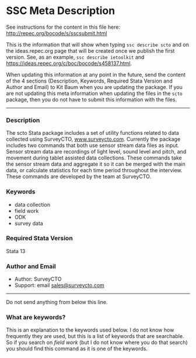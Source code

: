 # SSC Meta Description
See instructions for the content in this file here: http://repec.org/bocode/s/sscsubmit.html

This is the information that will show when typing `ssc describe scto` and on the ideas.repec.org page that will be created once we publish the first version. See, as an example, `ssc describe ietoolkit` and https://ideas.repec.org/c/boc/bocode/s458137.html.

When updating this information at any point in the future, send the content of the 4 sections  (Description, Keywords, Required Stata Version and Author and Email) to Kit Baum when you are updating the package. If you are not updating this meta information when updating the files in the `scto` package, then you do not have to submit this information with the files.

***

### Description
The scto Stata package includes a set of utility functions related to data collected using SurveyCTO, www.surveycto.com. Currently the package includes two commands that both use sensor stream data files as input. Sensor stream data are recordings of light level, sound level and pitch, and movement during tablet assisted data collections. These commands take the sensor stream data and aggregate it so it can be merged with the main data, or calculate statistics for each time period throughout the interview. These commands are developed by the team at SurveyCTO.

### Keywords
* data collection
* field work
* ODK
* survey data

### Required Stata Version      
Stata 13

### Author and Email
* Author: SurveyCTO
* Support: email sales@surveycto.com

***
Do not send anything from below this line.

### What are keywords?
This is an explanation to the keywords used below. I do not know how frequently they are used, but this is a list of keywords that are searchable. So if you search on _field work_ (but I do not know where you do that search) you should find this command as it is one of the keywords.

